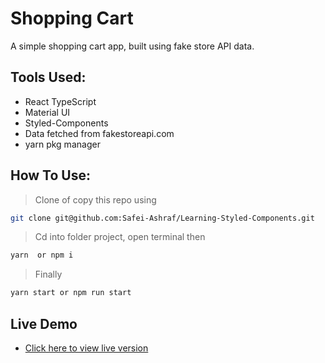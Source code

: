 # Shopping Cart

A simple shopping cart app, built using fake store API data.


## Tools Used:

- React TypeScript
- Material UI
- Styled-Components
- Data fetched from fakestoreapi.com
- yarn pkg manager

## How To Use:

> Clone of copy this repo using
```sh
git clone git@github.com:Safei-Ashraf/Learning-Styled-Components.git
```
> Cd into folder project, open terminal then
```sh
yarn  or npm i
```
> Finally
```sh
yarn start or npm run start
```

## Live Demo

- [Click here to view live version](https://vibrant-kare-17a35c.netlify.app/)
